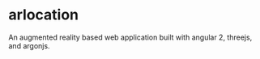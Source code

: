 # arlocation
An augmented reality based web application built with angular 2, threejs, and argonjs.
